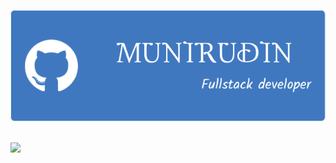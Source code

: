 <!--IMAGE-->
![2](https://github.com/munirudin26/munirudin26/blob/main/img/github-header-image%20(1).png)
![]()

<!--ICON-->
<p align="left">
  <a href="https://skillicons.dev">
    <img src="https://skillicons.dev/icons?i=debian,cpp,mysql,nodejs,netlify,vscode" />
  </a>
</p>
